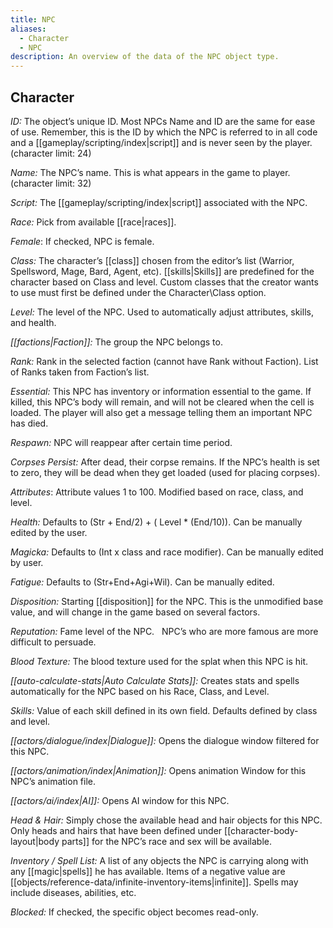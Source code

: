 ```yaml
---
title: NPC
aliases:
  - Character
  - NPC
description: An overview of the data of the NPC object type.
---
```

## Character 

_ID:_ The object’s unique ID. Most NPCs Name and ID are the same for ease of use. Remember, this is the ID by which the NPC is referred to in all code and a [[gameplay/scripting/index|script]] and is never seen by the player. (character limit: 24)

_Name:_ The NPC’s name. This is what appears in the game to player. (character limit: 32)

_Script:_ The [[gameplay/scripting/index|script]] associated with the NPC.

_Race:_ Pick from available [[race|races]].

_Female_: If checked, NPC is female.

_Class:_ The character’s [[class]] chosen from the editor’s list (Warrior, Spellsword, Mage, Bard, Agent, etc). [[skills|Skills]] are predefined for the character based on Class and level. Custom classes that the creator wants to use must first be defined under the Character\\Class option.

_Level:_ The level of the NPC. Used to automatically adjust attributes, skills, and health.

_[[factions|Faction]]:_ The group the NPC belongs to.

_Rank:_ Rank in the selected faction (cannot have Rank without Faction). List of Ranks taken from Faction’s list.

_Essential:_ This NPC has inventory or information essential to the game. If killed, this NPC’s body will remain, and will not be cleared when the cell is loaded. The player will also get a message telling them an important NPC has died.

_Respawn:_ NPC will reappear after certain time period.

_Corpses Persist:_ After dead, their corpse remains. If the NPC’s health is set to zero, they will be dead when they get loaded (used for placing corpses).

_Attributes_: Attribute values 1 to 100. Modified based on race, class, and level.

_Health:_ Defaults to (Str + End/2) + ( Level \* (End/10)). Can be manually edited by the user.

_Magicka:_ Defaults to (Int x class and race modifier). Can be manually edited by user.

_Fatigue:_ Defaults to (Str+End+Agi+Wil). Can be manually edited.

_Disposition:_ Starting [[disposition]] for the NPC. This is the unmodified base value, and will change in the game based on several factors.

_Reputation:_ Fame level of the NPC. &nbsp; NPC’s who are more famous are more difficult to persuade.

_Blood Texture:_ The blood texture used for the splat when this NPC is hit.

_[[auto-calculate-stats|Auto Calculate Stats]]:_ Creates stats and spells automatically for the NPC based on his Race, Class, and Level.

_Skills:_ Value of each skill defined in its own field. Defaults defined by class and level.

_[[actors/dialogue/index|Dialogue]]:_ Opens the dialogue window filtered for this NPC.

_[[actors/animation/index|Animation]]:_ Opens animation Window for this NPC’s animation file.

_[[actors/ai/index|AI]]:_ Opens AI window for this NPC.

_Head \& Hair:_ Simply chose the available head and hair objects for this NPC. Only heads and hairs that have been defined under [[character-body-layout|body parts]] for the NPC’s race and sex will be available.

_Inventory / Spell List:_ A list of any objects the NPC is carrying along with any [[magic|spells]] he has available. Items of a negative value are [[objects/reference-data/infinite-inventory-items|infinite]]. Spells may include diseases, abilities, etc.

_Blocked:_ If checked, the specific object becomes read-only.
